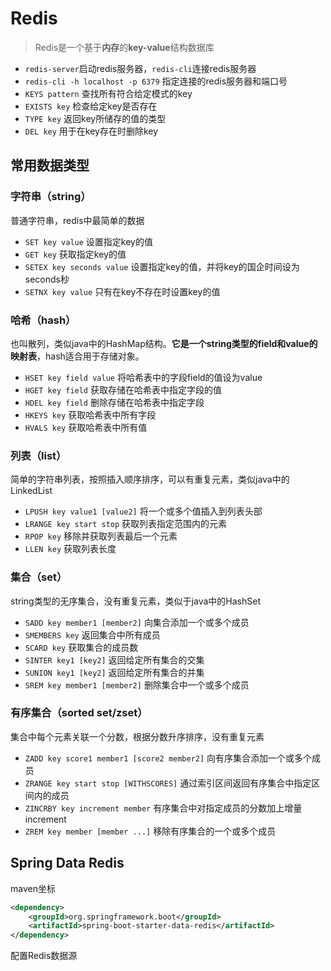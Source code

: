 # Redis

> Redis是一个基于**内存**的**key-value**结构数据库

- `redis-server`启动redis服务器，`redis-cli`连接redis服务器
- `redis-cli -h localhost -p 6379` 指定连接的redis服务器和端口号
- `KEYS pattern` 查找所有符合给定模式的key
- `EXISTS key` 检查给定key是否存在
- `TYPE key` 返回key所储存的值的类型
- `DEL key` 用于在key存在时删除key

## 常用数据类型

### 字符串（string）

普通字符串，redis中最简单的数据

- `SET key value` 设置指定key的值
- `GET key` 获取指定key的值
- `SETEX key seconds value` 设置指定key的值，并将key的国企时间设为seconds秒
- `SETNX key value` 只有在key不存在时设置key的值

### 哈希（hash）

也叫散列，类似java中的HashMap结构。**它是一个string类型的field和value的映射表**，hash适合用于存储对象。

- `HSET key field value` 将哈希表中的字段field的值设为value
- `HGET key field` 获取存储在哈希表中指定字段的值
- `HDEL key field` 删除存储在哈希表中指定字段
- `HKEYS key` 获取哈希表中所有字段
- `HVALS key` 获取哈希表中所有值

### 列表（list）

简单的字符串列表，按照插入顺序排序，可以有重复元素，类似java中的LinkedList

- `LPUSH key value1 [value2]` 将一个或多个值插入到列表头部
- `LRANGE key start stop` 获取列表指定范围内的元素
- `RPOP key` 移除并获取列表最后一个元素
- `LLEN key` 获取列表长度

### 集合（set）

string类型的无序集合，没有重复元素，类似于java中的HashSet

- `SADD key member1 [member2]` 向集合添加一个或多个成员
- `SMEMBERS key` 返回集合中所有成员
- `SCARD key` 获取集合的成员数
- `SINTER key1 [key2]` 返回给定所有集合的交集
- `SUNION key1 [key2]` 返回给定所有集合的并集
- `SREM key member1 [member2]` 删除集合中一个或多个成员

### 有序集合（sorted set/zset）

集合中每个元素关联一个分数，根据分数升序排序，没有重复元素

- `ZADD key score1 member1 [score2 member2]` 向有序集合添加一个或多个成员
- `ZRANGE key start stop [WITHSCORES]` 通过索引区间返回有序集合中指定区间内的成员
- `ZINCRBY key increment member` 有序集合中对指定成员的分数加上增量increment
- `ZREM key member [member ...]` 移除有序集合的一个或多个成员

## Spring Data Redis

maven坐标

```xml
<dependency>
    <groupId>org.springframework.boot</groupId>
    <artifactId>spring-boot-starter-data-redis</artifactId>
</dependency>
```

配置Redis数据源
